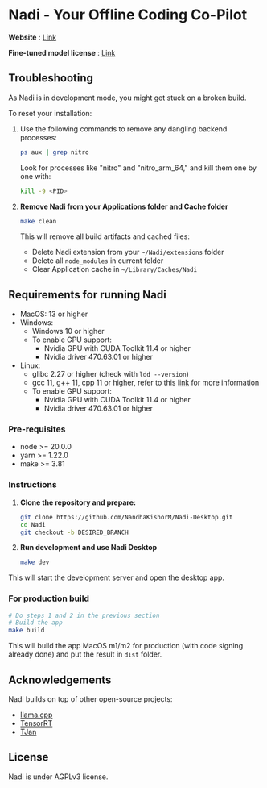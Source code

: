 # Nadi - Your Offline Coding Co-Pilot

**Website** : [Link](https://nadicode.in/)

**Fine-tuned model license** : [Link](https://github.com/NandhaKishorM/Nadi-Desktop/blob/master/LLM_LICENSE.md)


## Troubleshooting

As Nadi is in development mode, you might get stuck on a broken build.

To reset your installation:

1. Use the following commands to remove any dangling backend processes:

   ```sh
   ps aux | grep nitro
   ```

   Look for processes like "nitro" and "nitro_arm_64," and kill them one by one with:

   ```sh
   kill -9 <PID>
   ```

2. **Remove Nadi from your Applications folder and Cache folder**

   ```bash
   make clean
   ```

   This will remove all build artifacts and cached files:

   - Delete Nadi extension from your `~/Nadi/extensions` folder
   - Delete all `node_modules` in current folder
   - Clear Application cache in `~/Library/Caches/Nadi`

## Requirements for running Nadi
- MacOS: 13 or higher
- Windows:
  - Windows 10 or higher
  - To enable GPU support:
    - Nvidia GPU with CUDA Toolkit 11.4 or higher
    - Nvidia driver 470.63.01 or higher
- Linux:
  - glibc 2.27 or higher (check with `ldd --version`)
  - gcc 11, g++ 11, cpp 11 or higher, refer to this [link](https://jan.ai/guides/troubleshooting/gpu-not-used/#specific-requirements-for-linux) for more information
  - To enable GPU support:
    - Nvidia GPU with CUDA Toolkit 11.4 or higher
    - Nvidia driver 470.63.01 or higher



### Pre-requisites

- node >= 20.0.0
- yarn >= 1.22.0
- make >= 3.81

### Instructions

1. **Clone the repository and prepare:**

    ```bash
    git clone https://github.com/NandhaKishorM/Nadi-Desktop.git
    cd Nadi
    git checkout -b DESIRED_BRANCH
    ```

2. **Run development and use Nadi Desktop**

    ```bash
    make dev
    ```

This will start the development server and open the desktop app.

### For production build

```bash
# Do steps 1 and 2 in the previous section
# Build the app
make build
```

This will build the app MacOS m1/m2 for production (with code signing already done) and put the result in `dist` folder.

## Acknowledgements

Nadi builds on top of other open-source projects:

- [llama.cpp](https://github.com/ggerganov/llama.cpp)
- [TensorRT](https://github.com/NVIDIA/TensorRT)
- [TJan](https://github.com/NVIDIA/TensorRT)



## License

Nadi is under AGPLv3 license.
